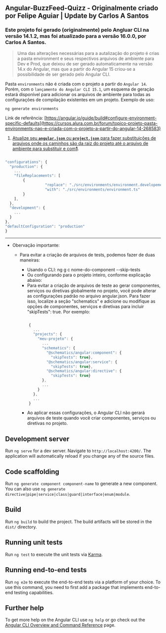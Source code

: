 ## Angular-BuzzFeed-Quizz - Originalmente criado por Felipe Aguiar | Update by Carlos A Santos

### Este projeto foi gerado (originalmente) pelo Angluar CLI na versão 14.1.2, mas foi atualizado para a versão 16.0.0, por Carlos A Santos.

<!-- ![Projeto Angular-BuzzFeed-Quizz](https://github.com/carlosItDevelop/angular-blog-desafio/blob/main/src/assets/capa.png "Projeto base - DIO | Digital Innovation One") -->

> Uma das alterações necessárias para a autalização do projeto é crias a pasta environment e seus respectivos arquivos de ambiente para Dev e Prod, que deixou de ser gerado automaticamente na versão 14.x do Angular, mas que a partir do Angular 15 criou-se a possibilidade de ser gerado pelo Angular CLI.

Pasta `environments` não é criada com o projeto a partir do `Angular 14`. Porém, com o `lançamento do Angular CLI 15.1`, um esquema de geração estará disponível para adicionar os arquivos de ambiente para todas as configurações de compilação existentes em um projeto. Exemplo de uso:

`ng generate environments`

Link de referência: [https://angular.io/guide/build#configure-environment-specific-defaults](https://cursos.alura.com.br/forum/topico-projeto-pasta-environments-nao-e-criada-com-o-projeto-a-partir-do-angular-14-268583)

1. [Atualize seu **`angular.json`** ou **`project.json`** para fazer substituições de arquivos onde os caminhos são da raiz do projeto até o arquivo de ambiente para substituir e com**1**](https://stackoverflow.com/questions/74558182/angular-15-cli-does-not-create-environments-folder-when-creating-an-angular-proj).

```typescript

"configurations": {
  "production": {
    ...
    "fileReplacements": [
        {
                  "replace": "./src/environments/environment.developement.ts",
                  "with": "./src/environments/environment.ts"
        }
    ],
  },
  "development": {
    ...
  }
},
"defaultConfiguration": "production"
}

```

---

- Obervação importante:

  - Para evitar a criação de arquivos de tests, podemos fazer de duas maneiras:

    - Usando o CLI: ng g c nome-do-component --skip-tests
    - Ou configurando para o projeto inteiro, conforme explicação abaixo:
    - Para evitar a criação de arquivos de teste ao gerar componentes, serviços ou diretivas globalmente no projeto, você pode alterar as configurações padrão no arquivo angular.json. Para fazer isso, localize a seção "schematics" e adicione ou modifique as opções de componentes, serviços e diretivas para incluir "skipTests": true. Por exemplo:

    ```typescript

    	{
    	  ...
    	  "projects": {
    		"meu-projeto": {
    		  ...
    		  "schematics": {
    			"@schematics/angular:component": {
    			  "skipTests": true},
    			"@schematics/angular:service": {
    			  "skipTests": true},
    			"@schematics/angular:directive": {
    			  "skipTests": true}
    		  },
    		  ...
    		}
    	  },
    	  ...
    	}
    ```

    - Ao aplicar essas configurações, o Angular CLI não gerará arquivos de teste quando você criar componentes, serviços ou diretivas no projeto.

## Development server

Run `ng serve` for a dev server. Navigate to `http://localhost:4200/`. The application will automatically reload if you change any of the source files.

## Code scaffolding

Run `ng generate component component-name` to generate a new component. You can also use `ng generate directive|pipe|service|class|guard|interface|enum|module`.

## Build

Run `ng build` to build the project. The build artifacts will be stored in the `dist/` directory.

## Running unit tests

Run `ng test` to execute the unit tests via [Karma](https://karma-runner.github.io).

## Running end-to-end tests

Run `ng e2e` to execute the end-to-end tests via a platform of your choice. To use this command, you need to first add a package that implements end-to-end testing capabilities.

## Further help

To get more help on the Angular CLI use `ng help` or go check out the [Angular CLI Overview and Command Reference](https://angular.io/cli) page.
